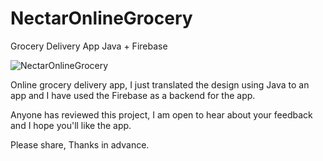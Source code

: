 # NectarOnlineGrocery
Grocery Delivery App Java + Firebase

![NectarOnlineGrocery]({{site.baseurl}}/https://github.com/Mohammed187/NectarOnlineGrocery/blob/master/Cover.jpg?raw=true)

Online grocery delivery app, I just translated the design using Java to an app and I have used the Firebase as a backend for the app. 

Anyone has reviewed this project, I am open to hear about your feedback and I hope you'll like the app. 

Please share, Thanks in advance. 

